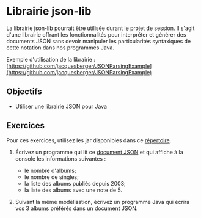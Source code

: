 Librairie json-lib
==================

La librairie json-lib pourrait être utilisée durant le projet de session. Il s'agit d'une
librairie offrant les fonctionnalités pour interpréter et générer des documents
JSON sans devoir manipuler les particularités syntaxiques de cette notation dans
nos programmes Java.

Exemple d'utilisation de la librairie : [https://github.com/jacquesberger/JSONParsingExample](https://github.com/jacquesberger/JSONParsingExample)

Objectifs
---------

* Utiliser une librairie JSON pour Java

Exercices
---------

Pour ces exercices, utilisez les jar disponibles dans ce
[répertoire](https://github.com/jacquesberger/exemplesINF2050/tree/main/ateliers/json-lib/librairies).

1. Écrivez un programme qui lit ce [document JSON](collection.json) et qui affiche à la
   console les informations suivantes :
    * le nombre d'albums;
    * le nombre de singles;
    * la liste des albums publiés depuis 2003;
    * la liste des albums avec une note de 5.

2. Suivant la même modélisation, écrivez un programme Java qui écrira vos 3
   albums préférés dans un document JSON.
